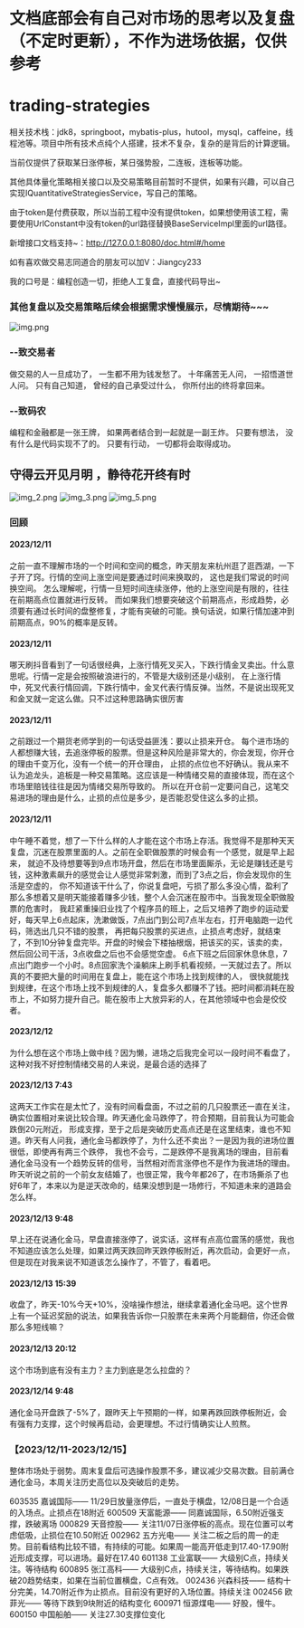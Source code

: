 # 文档底部会有自己对市场的思考以及复盘（不定时更新），不作为进场依据，仅供参考

# trading-strategies

相关技术栈：jdk8，springboot，mybatis-plus，hutool，mysql，caffeine，线程池等。项目中所有技术点纯个人搭建，技术不复杂，复杂的是背后的计算逻辑。

当前仅提供了获取某日涨停板，某日强势股，二连板，连板等功能。

其他具体量化策略相关接口以及交易策略目前暂时不提供，如果有兴趣，可以自己实现IQuantitativeStrategiesService，写自己的策略。

由于token是付费获取，所以当前工程中没有提供token，如果想使用该工程，需要使用UrlConstant中没有token的url路径替换BaseServiceImpl里面的url路径。

新增接口文档支持~：http://127.0.0.1:8080/doc.html#/home

如有喜欢做交易志同道合的朋友可以加V：Jiangcy233

我的口号是：编程创造一切，拒绝人工复盘，直接代码导出~

### 其他复盘以及交易策略后续会根据需求慢慢展示，尽情期待~~~

![img.png](img.png)

### --致交易者

做交易的人一旦成功了，
一生都不用为钱发愁了。
十年痛苦无人问，
一招悟道世人问。
只有自己知道，
曾经的自己承受过什么，
你所付出的终将拿回来。

### --致码农

编程和金融都是一张王牌，
如果两者结合到一起就是一副王炸。
只要有想法，
没有什么是代码实现不了的。
只要有行动，
一切都将会取得成功。

## 守得云开见月明 ，静待花开终有时

![img_2.png](img_2.png)
![img_3.png](img_3.png)
![img_5.png](img_5.png)


### 回顾
#### 2023/12/11 
之前一直不理解市场的一个时间和空间的概念，昨天朋友来杭州逛了逛西湖，一下子开了窍。行情的空间上涨空间是要通过时间来换取的， 这也是我们常说的时间换空间。
怎么理解呢，行情一旦短时间连续涨停，他的上涨空间是有限的，往往在前期高点位置就进行反转。
而如果我们想要突破这个前期高点，形成趋势，必须要有通过长时间的盘整修复，才能有突破的可能。换句话说，如果行情加速冲到前期高点，90%的概率是反转。
#### 2023/12/11
哪天刷抖音看到了一句话很经典，上涨行情死叉买入，下跌行情金叉卖出。什么意思呢。行情一定是会按照破浪进行的，不管是大级别还是小级别，
在上涨行情中，死叉代表行情回调，下跌行情中，金叉代表行情反弹。当然，不是说出现死叉和金叉就一定这么做。只不过这种思路确实很厉害
#### 2023/12/11
之前跟过一个期货老师学到的一句话受益匪浅：要以止损来开仓。
每个进市场的人都想赚大钱，去追涨停板的股票。但是这种风险是非常大的，你会发现，你开仓的理由千变万化，没有一个统一的开仓理由，
止损的点位也不好确认。我从来不认为追龙头，追板是一种交易策略。这应该是一种情绪交易的直接体现，而在这个市场里赔钱往往是因为情绪交易所导致的。
所以在开仓前一定要问自己，这笔交易进场的理由是什么，止损的点位是多少，是否能忍受住这么多的止损。
#### 2023/12/11
中午睡不着觉，想了一下什么样的人才能在这个市场上存活。我觉得不是那种天天复盘，沉迷在股票里面的人。之前在全职做股票的时候会有一个感觉，就是早上起来，
就迫不及待想要等到9点市场开盘，然后在市场里面厮杀，无论是赚钱还是亏钱，这种激素飙升的感觉会让人感觉非常刺激，而到了3点之后，你会发现你的生活是空虚的，
你不知道该干什么了，你说复盘吧，亏损了那么多没心情，盈利了那么多想着又是明天能接着赚多少钱，整个人会沉迷在股市中。当我发现全职做股票的危害时，
我赶紧重操旧业找了个程序员的班上，之后又培养了跑步的运动爱好，每天早上6点起床，洗漱做饭，7点出门到公司7点半左右，打开电脑跑一边代码，筛选出几只不错的股票，
再把每只股票的买进点，止损点考虑好，就结束了，不到10分钟复盘完毕。开盘的时候会下楼抽根烟，把该买的买，该卖的卖，然后回公司干活，3点收盘之后也不会感觉空虚。
6点下班之后回家休息休息，7点出门跑步一个小时。8点回家洗个澡躺床上刷手机看视频，一天就过去了。所以真的不要把大量的时间用在复盘上，能在这个市场上找到规律的人，
很快就能找到规律，在这个市场上找不到规律的人，复盘多久都赚不了钱。把时间都消耗在股市上，不如努力提升自己。能在股市上大放异彩的人，在其他领域中也会是佼佼者。
#### 2023/12/12
为什么想在这个市场上做中线？因为懒，进场之后我完全可以一段时间不看盘了，这种对我不好控制情绪交易的人来说，是最合适的选择了

#### 2023/12/13 7:43
这两天工作实在是太忙了，没有时间看盘面，不过之前的几只股票还一直在关注，确实位置相对来说比较合理。昨天通化金马跌停了，符合预期，目前我认为可能会跌倒20元附近，
形成支撑，至于之后是突破历史高点还是在这里结束，谁也不知道。昨天有人问我，通化金马都跌停了，为什么还不卖出？一是因为我的进场位置很低，即使再有两三个跌停，
我也不会亏，二是跌停不是我离场的理由，目前看通化金马没有一个趋势反转的信号，当然相对而言涨停也不是作为我进场的理由。
昨天听说之前的一个前女友结婚了，也很正常，我今年都26了，在市场撕杀了也好6年了，本来以为是逆天改命的，结果没想到是一场修行，不知道未来的道路会怎么样。
#### 2023/12/13 9:48
早上还在说通化金马，早盘直接涨停了，说实话，这样有点高位震荡的感觉，我也不知道应该怎么处理，如果过两天跌回昨天跌停板附近，再次启动，会更好一点，
但是现在对我来说不知道该怎么操作了，不管了，看着吧。
#### 2023/12/13 15:39
收盘了，昨天-10%今天+10%，没啥操作想法，继续拿着通化金马吧。这个世界上有一个延迟奖励的说法，如果我告诉你一只股票在未来两个月能翻倍，你还会做那么多短线嘛？
#### 2023/12/13 20:12
这个市场到底有没有主力？主力到底是怎么拉盘的？

#### 2023/12/14 9:48
通化金马开盘跌了-5%了，跟昨天上午预期的一样，如果再跌回跌停板附近，会有强有力支撑，这个时候再启动，会更理想。不过行情确实让人煎熬。

### 【2023/12/11-2023/12/15】

整体市场处于弱势。周末复盘后可选操作股票不多，建议减少交易次数。目前满仓通化金马，本周关注历史高位以及突破后的走势。

603535 嘉诚国际—— 11/29日放量涨停后，一直处于横盘，12/08日是一个合适的入场点。止损点在18附近
600509 天富能源—— 同嘉诚国际，6.50附近强支撑，跌破离场
000829 天音控股—— 关注11/07日涨停板的高点。现在位置可以考虑低吸，止损位在10.50附近
002962 五方光电—— 关注二板之后的周一的走势。目前看结构比较不错，有持续的可能。如果周一能高开低走到17.40-17.90附近形成支撑，可以进场。最好在17.40
601138 工业富联—— 大级别C点，持续关注。等待结构
600895 张江高科—— 大级别C点，持续关注，等待结构。如果跌破20趋势结束，如果在当前位置横盘，C点有效。
002436 兴森科技—— 结构十分完美，14.70附近作为止损点。目前没有更好的入场位置。持续关注
002456 欧菲光—— 等待下跌到9块附近的结构变化
600971 恒源煤电—— 好股，慢牛。
600150 中国船舶—— 关注27.30支撑位变化














